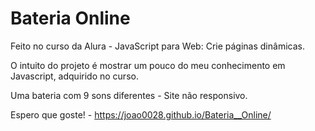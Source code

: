 # Bateria  Online       

Feito no curso da Alura - JavaScript para Web: Crie páginas dinâmicas.

O intuito do projeto é mostrar um pouco do meu conhecimento em Javascript, adquirido no curso.

Uma bateria com 9 sons diferentes - Site não responsivo.

Espero que goste! - https://joao0028.github.io/Bateria__Online/
